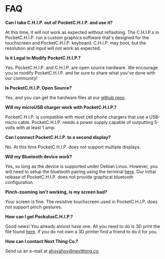# FAQ

**Can I take C.H.I.P. out of PocketC.H.I.P. and use it?**

At this time, it will not work as expected without reflashing. The C.H.I.P.s in PocketC.H.I.P. run a custom graphics software that's designed for the touchscreen and PocketC.H.I.P. keyboard. C.H.I.P. may boot, but the resolution and input will not work as expected.

**Is it Legal to Modify PocketC.H.I.P.?**

Yes. PocketC.H.I.P. and C.H.I.P. are open source hardware. We encourage you to modify PocketC.H.I.P. and be sure to share what you've done with our community!

**Is PocketC.H.I.P. Open Source?**

Yes, and you can get the hardware files at our [github repo](https://github.com/NextThingCo/PocketCHIP-PCB).

**Will my microUSB charger work with PocketC.H.I.P.?**

PocketC.H.I.P. is compatible with most cell phone chargers that use a USB-micro cable. PocketC.H.I.P. needs a power supply capable of outputting 5-volts with at least 1 amp.

**Can I connect PocketC.H.I.P. to a second display?**

No. At this time PocketC.H.I.P. does not support multiple displays.

**Will my Bluetooth device work?**

Yes, so long as the device is supported under Debian Linux. However, you will need to setup the bluetooth pairing using the terminal [here](/chip#connecting-bluetooth-devices). Our initial release of PocketC.H.I.P. does not provide graphical bluetooth configuration.

**Pinch-zooming isn't working, is my screen bad?**

Your screen is fine. The resistive touchscreen used in PocketC.H.I.P. does not support pinch gestures.

**How can I get PockulusC.H.I.P.?**

Good news! You already almost have one. All you need to do is 3D print the file found [here](https://github.com/NextThingCo/PockulusCHIP). If you do not own a 3D printer find a friend to do it for you.

**How can I contact Next Thing Co.?**

Send us an e-mail at ahoyahoy@nextthing.co.
